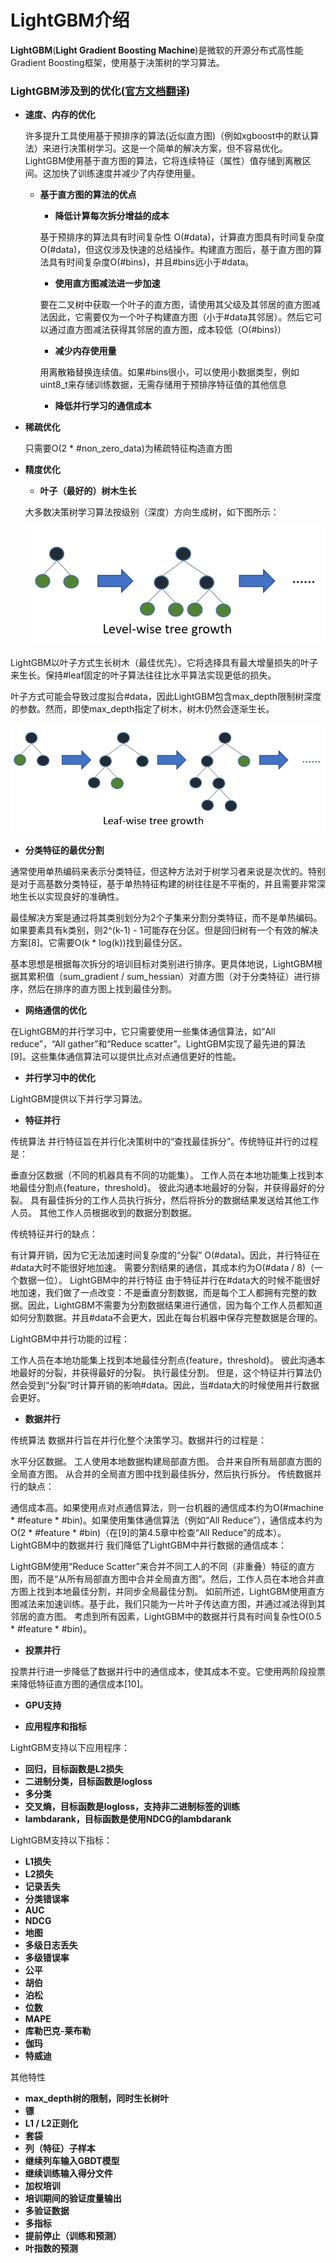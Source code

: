 # LightGBM介绍

**LightGBM**(**Light Gradient Boosting Machine**)是微软的开源分布式高性能Gradient Boosting框架，使用基于决策树的学习算法。

### LightGBM涉及到的优化([官方文档翻译](https://github.com/Microsoft/LightGBM/blob/master/docs/Features.rst))

* **速度、内存的优化**

    许多提升工具使用基于预排序的算法(近似直方图)（例如xgboost中的默认算法）来进行决策树学习。这是一个简单的解决方案，但不容易优化。LightGBM使用基于直方图的算法，它将连续特征（属性）值存储到离散区间。这加快了训练速度并减少了内存使用量。

   * **基于直方图的算法的优点**

      + **降低计算每次拆分增益的成本**
      
      基于预排序的算法具有时间复杂性 O(#data)，计算直方图具有时间复杂度O(#data)，但这仅涉及快速的总结操作。构建直方图后，基于直方图的算法具有时间复杂度O(#bins)，并且#bins远小于#data。
      
      + **使用直方图减法进一步加速**
      
      要在二叉树中获取一个叶子的直方图，请使用其父级及其邻居的直方图减法因此，它需要仅为一个叶子构建直方图（小于#data其邻居）。然后它可以通过直方图减法获得其邻居的直方图，成本较低（O(#bins)）
      
      + **减少内存使用量**
      
       用离散箱替换连续值。如果#bins很小，可以使用小数据类型，例如uint8_t来存储训练数据，无需存储用于预排序特征值的其他信息
       
      + **降低并行学习的通信成本**
      
* **稀疏优化**

     只需要O(2 * #non_zero_data)为稀疏特征构造直方图
     
* **精度优化**

    + **叶子（最好的）树木生长**
     
    大多数决策树学习算法按级别（深度）方向生成树，如下图所示：

   ![image](level_wise.png)

LightGBM以叶子方式生长树木（最佳优先）。它将选择具有最大增量损失的叶子来生长。保持#leaf固定的叶子算法往往比水平算法实现更低的损失。

叶子方式可能会导致过度拟合#data，因此LightGBM包含max_depth限制树深度的参数。然而，即使max_depth指定了树木，树木仍然会逐渐生长。

   ![image](leaf_wise.png)

   + **分类特征的最优分割**
  
通常使用单热编码来表示分类特征，但这种方法对于树学习者来说是次优的。特别是对于高基数分类特征，基于单热特征构建的树往往是不平衡的，并且需要非常深地生长以实现良好的准确性。

最佳解决方案是通过将其类别划分为2个子集来分割分类特征，而不是单热编码。如果要素具有k类别，则2^(k-1) - 1可能存在分区。但是回归树有一个有效的解决方案[8]。它需要O(k * log(k))找到最佳分区。

基本思想是根据每次拆分的培训目标对类别进行排序。更具体地说，LightGBM根据其累积值（sum_gradient / sum_hessian）对直方图（对于分类特征）进行排序，然后在排序的直方图上找到最佳分割。

* **网络通信的优化**

在LightGBM的并行学习中，它只需要使用一些集体通信算法，如“All reduce”，“All gather”和“Reduce scatter”。LightGBM实现了最先进的算法[9]。这些集体通信算法可以提供比点对点通信更好的性能。

* **并行学习中的优化**

LightGBM提供以下并行学习算法。

   * **特征并行**
   
  传统算法
并行特征旨在并行化决策树中的“查找最佳拆分”。传统特征并行的过程是：

垂直分区数据（不同的机器具有不同的功能集）。
工作人员在本地功能集上找到本地最佳分割点{feature，threshold}。
彼此沟通本地最好的分裂，并获得最好的分裂。
具有最佳拆分的工作人员执行拆分，然后将拆分的数据结果发送给其他工作人员。
其他工作人员根据收到的数据分割数据。

传统特征并行的缺点：

有计算开销，因为它无法加速时间复杂度的“分裂” O(#data)。因此，并行特征在#data大时不能很好地加速。
需要分割结果的通信，其成本约为O(#data / 8)（一个数据一位）。
LightGBM中的并行特征
由于特征并行在#data大的时候不能很好地加速，我们做了一点改变：不是垂直分割数据，而是每个工人都拥有完整的数据。因此，LightGBM不需要为分割数据结果进行通信，因为每个工作人员都知道如何分割数据。并且#data不会更大，因此在每台机器中保存完整数据是合理的。

LightGBM中并行功能的过程：

工作人员在本地功能集上找到本地最佳分割点{feature，threshold}。
彼此沟通本地最好的分裂，并获得最好的分裂。
执行最佳分割。
但是，这个特征并行算法仍然会受到“分裂”时计算开销的影响#data。因此，当#data大的时候使用并行数据会更好。

   * **数据并行**
   
传统算法
数据并行旨在并行化整个决策学习。数据并行的过程是：

水平分区数据。
工人使用本地数据构建局部直方图。
合并来自所有局部直方图的全局直方图。
从合并的全局直方图中找到最佳拆分，然后执行拆分。
传统数据并行的缺点：

通信成本高。如果使用点对点通信算法，则一台机器的通信成本约为O(#machine * #feature * #bin)。如果使用集体通信算法（例如“All Reduce”），通信成本约为O(2 * #feature * #bin)（在[9]的第4.5章中检查“All Reduce”的成本）。
LightGBM中的数据并行
我们降低了LightGBM中并行数据的通信成本：

LightGBM使用“Reduce Scatter”来合并不同工人的不同（非重叠）特征的直方图，而不是“从所有局部直方图中合并全局直方图”。然后，工作人员在本地合并直方图上找到本地最佳分割，并同步全局最佳分割。
如前所述，LightGBM使用直方图减法来加速训练。基于此，我们只能为一片叶子传达直方图，并通过减法得到其邻居的直方图。
考虑到所有因素，LightGBM中的数据并行具有时间复杂性O(0.5 * #feature * #bin)。

  * **投票并行**
  
  投票并行进一步降低了数据并行中的通信成本，使其成本不变。它使用两阶段投票来降低特征直方图的通信成本[10]。

* **GPU支持**



* **应用程序和指标**

LightGBM支持以下应用程序：

   * **回归，目标函数是L2损失**
   * **二进制分类，目标函数是logloss**
   * **多分类**
   * **交叉熵，目标函数是logloss，支持非二进制标签的训练**
   * **lambdarank，目标函数是使用NDCG的lambdarank**
   
LightGBM支持以下指标：

  * **L1损失**
  * **L2损失**
  * **记录丢失**
  * **分类错误率**
  * **AUC**
  * **NDCG**
  * **地图**
  * **多级日志丢失**
  * **多级错误率**
  * **公平**
  * **胡伯**
  * **泊松**
  * **位数**
  * **MAPE**
  * **库勒巴克-莱布勒**
  * **伽玛**
  * **特威迪**


其他特性
  * **max_depth树的限制，同时生长树叶**
  * **镖**
  * **L1 / L2正则化**
  * **套袋**
  * **列（特征）子样本**
  * **继续列车输入GBDT模型**
  * **继续训练输入得分文件**
  * **加权培训**
  * **培训期间的验证度量输出**
  * **多验证数据**
  * **多指标**
  * **提前停止（训练和预测）**
  * **叶指数的预测**
